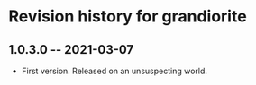 # Revision history for grandiorite

## 1.0.3.0 -- 2021-03-07

* First version. Released on an unsuspecting world.
